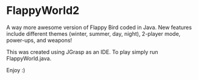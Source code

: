 # FlappyWorld2
A way more awesome version of Flappy Bird coded in Java. New features include different themes (winter, summer, day, night), 2-player mode, power-ups, and weapons!

This was created using JGrasp as an IDE. To play simply run FlappyWorld.java.

Enjoy :) 
